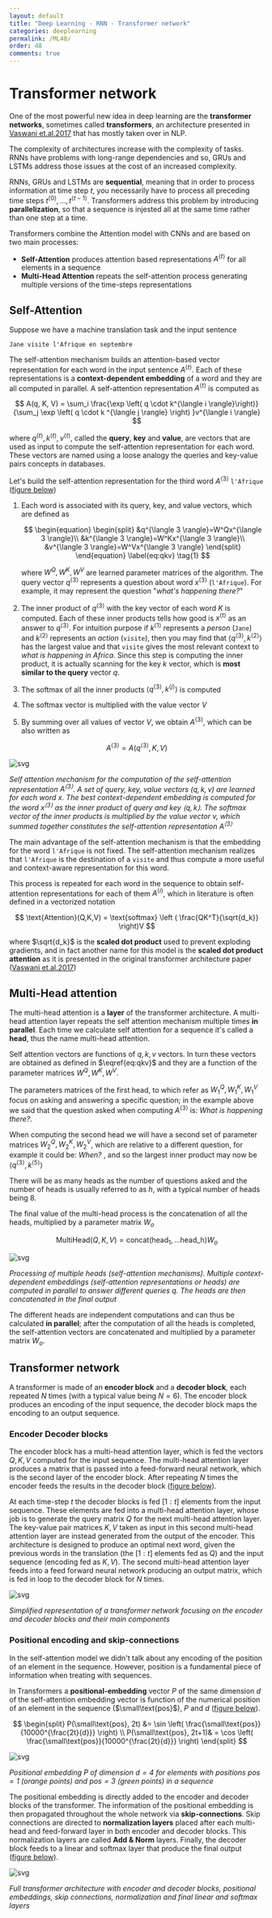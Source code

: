 ```yaml
---
layout: default
title: "Deep Learning - RNN - Transformer network"
categories: deeplearning
permalink: /ML48/
order: 48
comments: true
---
```


# Transformer network
One of the most powerful new idea in deep learning are the **transformer networks**, sometimes called **transformers**, an architecture presented in [Vaswani et.al.2017](https://arxiv.org/abs/1706.03762) that has mostly taken over in NLP.

The complexity of architectures increase with the complexity of tasks. RNNs have problems with long-range dependencies and so, GRUs and LSTMs address those issues at the cost of an increased complexity.

RNNs, GRUs and LSTMs are **sequential**, meaning that in order to process information at time step $t$, you necessarily have to process all preceding time steps $t^{\langle 0 \rangle}, \dots, t^{\langle t-1 \rangle}$. Transformers address this problem by introducing **parallelization**, so that a sequence is injested all at the same time rather than one step at a time.

Transformers combine the Attention model with CNNs and are based on two main processes:

* **Self-Attention** produces attention based representations $A^{\langle t \rangle}$ for all elements in a sequence
* **Multi-Head Attention** repeats the self-attention process generating multiple versions of the time-steps representations

## Self-Attention
Suppose we have a machine translation task and the input sentence

```
Jane visite l'Afrique en septembre
```

The self-attention mechanism builds an attention-based vector representation for each word in the input sentence $A^{\langle t \rangle}$. Each of these representations is a **context-dependent embedding** of a word and they are all computed in parallel. A self-attention representation $A^{\langle t \rangle}$ is computed as

$$
A(q, K, V) = \sum_i \frac{\exp \left( q \cdot k^{\langle i \rangle}\right)}
{\sum_j \exp \left( q \cdot k ^{\langle j \rangle} \right) }v^{\langle i \rangle}
$$

where $q^{\langle t \rangle}, k^{\langle t \rangle}, v^{\langle t \rangle}$, called the **query**, **key** and **value**, are vectors that are used as input to compute the self-attention representation for each word. These vectors are named using a loose analogy the queries and key-value pairs concepts in databases.

Let's build the self-attention representation for the third word $A^{\langle 3 \rangle}$ `l'Afrique` (<a href="#fig:selfattention">figure below</a>)

1. Each word is associated with its query, key, and value vectors, which are defined as
    
    $$
    \begin{equation}
    \begin{split}
    &q^{\langle 3 \rangle}=W^Qx^{\langle 3 \rangle}\\
    &k^{\langle 3 \rangle}=W^Kx^{\langle 3 \rangle}\\
    &v^{\langle 3 \rangle}=W^Vx^{\langle 3 \rangle}
    \end{split}
    \end{equation}
    \label{eq:qkv} \tag{1}
    $$

    where $W^Q, W^K, W^V$ are learned parameter matrices of the algorithm. The query vector $q^{\langle 3 \rangle}$ represents a question about word $x^{\langle 3 \rangle}$ (`l'Afrique`). For example, it may represent the question "*what's happening there?*"

2. The inner product of $q^{\langle 3 \rangle}$ with the key vector of each word $K$ is computed. Each of these inner products tells how good is $x^{\langle t \rangle}$ as an answer to $q^{\langle 3 \rangle}$. For intuition purpose if $k^{\langle 1 \rangle}$ represents a *person* (`Jane`) and $k^{\langle 2 \rangle}$ represents an *action* (`visite`), then you may find that $\left \langle q^{\langle 3 \rangle}, k^{\langle 2 \rangle} \right \rangle$ has the largest value and that `visite` gives the most relevant context to *what is happening in Africa*. Since this step is computing the inner product, it is actually scanning for the key $k$ vector, which is **most similar to the query** vector $q$.

3. The softmax of all the inner products $\left \langle q^{\langle 3 \rangle}, k^{\langle j \rangle} \right \rangle$ is computed

4. The softmax vector is multiplied with the value vector $V$

5. By summing over all values of vector $V$, we obtain $A^{\langle 3 \rangle}$, which can be also written as 

$$
A^{\langle 3 \rangle } = A \left( q^{\langle 3 \rangle }, K, V\right) 
$$


    
![svg](ML-48-DeepLearningRNN6_files/ML-48-DeepLearningRNN6_2_0.svg)
    


<i id="fig:selfattention">Self attention mechanism for the computation of the self-attention representation $A^{\langle 3 \rangle}$. A set of query, key, value vectors ($q, k, v$) are learned for each word $x$. The best context-dependent embedding is computed for the word $x^{\langle 3 \rangle}$ as the inner product of query and key $\langle q, k \rangle$. The softmax vector of the inner products is multiplied by the value vector $v$, which summed together constitutes the self-attention representation $A^{\langle 3 \rangle}$ </i>


The main advantage of the self-attention mechanism is that the embedding for the word `l'Afrique` is not fixed. The self-attention mechanism realizes that `l'Afrique` is the destination of a `visite` and thus compute a more useful and context-aware representation for this word.
    
This process is repeated for each word in the sequence to obtain self-attention representations for each of them $A^{\langle i \rangle}$, which in literature is often defined in a vectorized notation
    
$$
\text{Attention}(Q,K,V) = \text{softmax} \left ( \frac{QK^T}{\sqrt{d_k}} \right)V
$$
    
where $\sqrt{d_k}$ is the **scaled dot product** used to prevent exploding gradients, and in fact another name for this model is the **scaled dot product attention** as it is presented in the original transformer architecture paper ([Vaswani et.al.2017](https://arxiv.org/abs/1706.03762))

## Multi-Head attention
The multi-head attention is a **layer** of the transformer architecture. A multi-head attention layer repeats the self attention mechanism multiple times **in parallel**. Each time we calculate self attention for a sequence it's called a **head**, thus the name multi-head attention. 

Self attention vectors are functions of $q, k, v$ vectors. In turn these vectors are obtained as defined in $\eqref{eq:qkv}$ and they are a function of the parameter matrices $W^Q, W^K, W^V$.

The parameters matrices of the first head, to which refer as $W_1^Q, W_1^K, W_1^V$ focus on asking and answering a specific question; in the example above we said that the question asked when computing $A^{\langle 3 \rangle }$ is: *What is happening there?*.

When computing the second head we will have a second set of parameter matrices $W_2^Q, W_2^K, W_2^V$, which are relative to a different question, for example it could be: *When?* , and so the largest inner product may now be $\langle q^{\langle 3 \rangle }, k^{\langle 5 \rangle } \rangle$

There will be as many heads as the number of questions asked and the number of heads is usually referred to as $h$, with a typical number of heads being 8.

The final value of the multi-head process is the concatenation of all the heads, multiplied by a parameter matrix $W_o$

$$
\text{MultiHead}(Q, K, V)=\text{concat}\left(\text{head}_1, \dots \text{head_h}\right)W_o
$$


    
![svg](ML-48-DeepLearningRNN6_files/ML-48-DeepLearningRNN6_5_0.svg)
    


<i id="fig:multihead">Processing of multiple heads (self-attention mechanisms). Multiple context-dependent embeddings (self-attention representations or heads) are computed in parallel to answer different queries $q$. The heads are then concatenated in the final output</i>

The different heads are independent computations and can thus be calculated **in parallel**; after the computation of all the heads is completed, the self-attention vectors are concatenated and multiplied by a parameter matrix $W_o$.

## Transformer network
A transformer is made of an **encoder block** and a **decoder block**, each repeated $N$ times (with a typical value being $N=6$). The encoder block produces an encoding of the input sequence, the decoder block maps the encoding to an output sequence.

### Encoder Decoder blocks
The encoder block has a multi-head attention layer, which is fed the vectors $Q, K, V$ computed for the input sequence. The multi-head attention layer produces a matrix that is passed into a feed-forward neural network, which is the second layer of the encoder block. After repeating $N$ times the encoder feeds the results in the decoder block (<a href="#fig:transbase">figure below</a>).

At each time-step $t$ the decoder blocks is fed $[1:t]$ elements from the input sequence. These elements are fed into a multi-head attention layer, whose job is to generate the query matrix $Q$ for the next multi-head attention layer. The key-value pair matrices $K, V$ taken as input in this second multi-head attention layer are instead generated from the output of the encoder.
This architecture is designed to produce an optimal next word, given the previous words in the translation (the $[1:t]$ elements fed as $Q$) and the input sequence (encoding fed as $K, V$). The second multi-head attention layer feeds into a feed forward neural network producing an output matrix, which is fed in loop to the decoder block for $N$ times.


    
![svg](ML-48-DeepLearningRNN6_files/ML-48-DeepLearningRNN6_7_0.svg)
    


<i id="fig:transbase">Simplified representation of a transformer network focusing on the encoder and decoder blocks and their main components</i>

### Positional encoding and skip-connections
In the self-attention model we didn't talk about any encoding of the position of an element in the sequence. However, position is a fundamental piece of information when treating with sequences. 

In Transformers a **positional-embedding** vector $P$ of the same dimension $d$ of the self-attention embedding vector is function of the numerical position of an element in the sequence ($\small\text{pos}$), $P$ and $d$ (<a href="#fig:posenc">figure below</a>).

$$
\begin{split}
P(\small\text{pos}, 2t) &= \sin \left( \frac{\small\text{pos}}{10000^{\frac{2t}{d}}} \right) \\
P(\small\text{pos}, 2t+1)& = \cos \left( \frac{\small\text{pos}}{10000^{\frac{2t}{d}}} \right)
\end{split}
$$


    
![svg](ML-48-DeepLearningRNN6_files/ML-48-DeepLearningRNN6_9_0.svg)
    


<i id="fig:posenc">Positional embedding $P$ of dimension $d=4$ for elements with positions $\text{pos}=1$ (orange points) and $\text{pos}=3$ (green points) in a sequence</i>

The positional embedding is directly added to the encoder and decoder blocks of the transformer. The information of the positional embedding is then propagated throughout the whole network via **skip-connections**. Skip connections are directed to **normalization layers** placed after each multi-head and feed-forward layer in both encoder and decoder blocks. This normalization layers are called **Add & Norm** layers. Finally, the decoder block feeds to a linear and softmax layer that produce the final output (<a href="#transfarch">figure below</a>).  


    
![svg](ML-48-DeepLearningRNN6_files/ML-48-DeepLearningRNN6_11_0.svg)
    


<i id="fig:transfarch">Full transformer architecture with encoder and decoder blocks, positional embeddings, skip connections, normalization and final linear and softmax layers</i>
